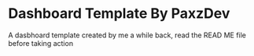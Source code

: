 # Dashboard Template By PaxzDev
 A dasbhoard template created by me a while back, read the READ ME file before taking action
